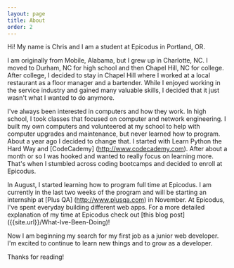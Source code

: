 ```yaml
---
layout: page
title: About
order: 2
---
```


Hi! My name is Chris and I am a student at Epicodus in Portland, OR.

I am originally from Mobile, Alabama, but I grew up in Charlotte, NC. I moved to Durham, NC for high school and then Chapel Hill, NC for college. After college, I decided to stay in Chapel Hill where I worked at a local restaurant as a floor manager and a bartender. While I enjoyed working in the service industry and gained many valuable skills, I decided that it just wasn't what I wanted to do anymore.

I've always been interested in computers and how they work. In high school, I took classes that focused on computer and network engineering. I built my own computers and volunteered at my school to help with computer upgrades and maintenance, but never learned how to program. About a year ago I decided to change that. I started with Learn Python the Hard Way and [CodeCademy] (http://www.codecademy.com). After about a month or so I was hooked and wanted to really focus on learning more. That's when I stumbled across coding bootcamps and decided to enroll at Epicodus.

In August, I started learning how to program full time at Epicodus. I am currently in the last two weeks of the program and will be starting an internship at [Plus QA] (http://www.plusqa.com) in November. At Epicodus, I've spent everyday building different web apps. For a more detailed explanation of my time at Epicodus check out [this blog post] ({{site.url}}/What-Ive-Been-Doing)!

Now I am beginning my search for my first job as a junior web developer. I'm excited to continue to learn new things and to grow as a developer.



Thanks for reading!
